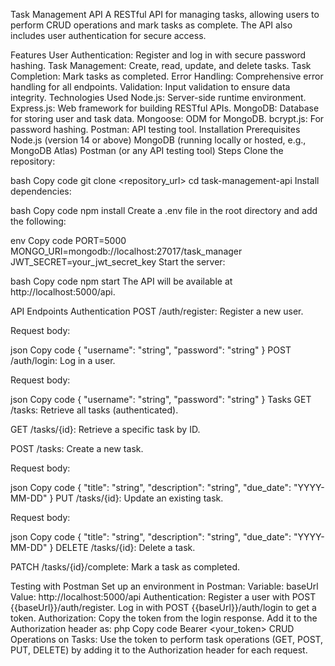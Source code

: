 Task Management API
A RESTful API for managing tasks, allowing users to perform CRUD operations and mark tasks as complete. The API also includes user authentication for secure access.

Features
User Authentication: Register and log in with secure password hashing.
Task Management: Create, read, update, and delete tasks.
Task Completion: Mark tasks as completed.
Error Handling: Comprehensive error handling for all endpoints.
Validation: Input validation to ensure data integrity.
Technologies Used
Node.js: Server-side runtime environment.
Express.js: Web framework for building RESTful APIs.
MongoDB: Database for storing user and task data.
Mongoose: ODM for MongoDB.
bcrypt.js: For password hashing.
Postman: API testing tool.
Installation
Prerequisites
Node.js (version 14 or above)
MongoDB (running locally or hosted, e.g., MongoDB Atlas)
Postman (or any API testing tool)
Steps
Clone the repository:

bash
Copy code
git clone <repository_url>
cd task-management-api
Install dependencies:

bash
Copy code
npm install
Create a .env file in the root directory and add the following:

env
Copy code
PORT=5000
MONGO_URI=mongodb://localhost:27017/task_manager
JWT_SECRET=your_jwt_secret_key
Start the server:

bash
Copy code
npm start
The API will be available at http://localhost:5000/api.

API Endpoints
Authentication
POST /auth/register: Register a new user.

Request body:

json
Copy code
{
  "username": "string",
  "password": "string"
}
POST /auth/login: Log in a user.

Request body:

json
Copy code
{
  "username": "string",
  "password": "string"
}
Tasks
GET /tasks: Retrieve all tasks (authenticated).

GET /tasks/{id}: Retrieve a specific task by ID.

POST /tasks: Create a new task.

Request body:

json
Copy code
{
  "title": "string",
  "description": "string",
  "due_date": "YYYY-MM-DD"
}
PUT /tasks/{id}: Update an existing task.

Request body:

json
Copy code
{
  "title": "string",
  "description": "string",
  "due_date": "YYYY-MM-DD"
}
DELETE /tasks/{id}: Delete a task.

PATCH /tasks/{id}/complete: Mark a task as completed.

Testing with Postman
Set up an environment in Postman:
Variable: baseUrl
Value: http://localhost:5000/api
Authentication:
Register a user with POST {{baseUrl}}/auth/register.
Log in with POST {{baseUrl}}/auth/login to get a token.
Authorization:
Copy the token from the login response.
Add it to the Authorization header as:
php
Copy code
Bearer <your_token>
CRUD Operations on Tasks:
Use the token to perform task operations (GET, POST, PUT, DELETE) by adding it to the Authorization header for each request.
